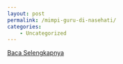 ```yaml
---
layout: post
permalink: /mimpi-guru-di-nasehati/
categories:
    - Uncategorized
---
```


[Baca Selengkapnya](/01)